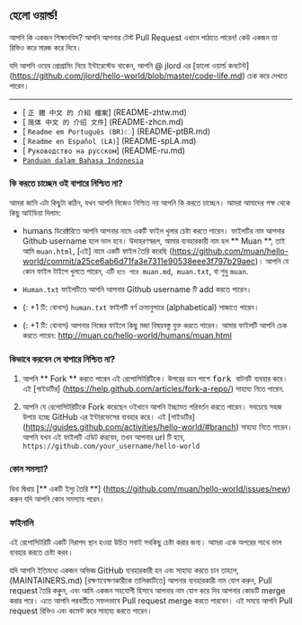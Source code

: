 ## হেলো ওয়ার্ল্ড!

আপনি কি একজন শিক্ষানবিস? আপনি আপনার টেস্ট Pull Request এখানে পাঠাতে পারেন! কেউ একজন তা রিভিও করে মারজ করে দিবে।

যদি আপনি ওয়েব প্রোগ্রামিং নিয়ে ইন্টারেস্টেড থাকেন, আপনি @ jlord এর [হ্যালো ওয়ার্ল্ড কনটেন্ট] (https://github.com/jlord/hello-world/blob/master/code-life.md) চেক করে দেখতে পারেন।

---

- [ `正 體 中文 的 介紹 檔案`] (README-zhtw.md)
- [ `简体 中文 的 介绍 文件`] (README-zhcn.md)
- [ `Readme em Português (BR)ে`] (README-ptBR.md)
- [ `Readme en Español (LA)`] (README-spLA.md)
- [ `Руководство на русском`] (README-ru.md)
- [`Panduan dalam Bahasa Indonesia`](README-id.md)

### কি করতে চাচ্ছেন ওই বাপারে নিশ্চিত না?

আমরা জানি এটা কিছুটা কঠিন, যখন আপনি নিজেও নিশ্চিত নয় আপনি কি করতে চাচ্ছেন। আমরা আমাদের পক্ষ থেকে কিছু আইডিয়া দিলাম:

- humans ডিরেক্টরিতে আপনি আপনার নামে একটি ফাইল খুলার চেষ্টা করতে পারেন। ফাইলটির নাম আপনার Github username হলে ভাল হবে। উদাহরণস্বরূপ, আমার ব্যবহারকারী নাম হল ** Muan **, তাই আমি `muan.html`, [এই] নামে একটি ফাইল তৈরি করেছি (https://github.com/muan/hello-world/commit/a25ce6ab6d71fa3e7311e90538eee3f797b29aec)। আপনি যে কোন ফাইল টাইপে খুলতে পারেন, এটি `হতে পারে muan.md`,` muan.txt`, বা শুধু `muan`.

- `Human.txt` ফাইলটিতে আপনি আপনার Github username টি add করতে পারেন। 

- (: +1 টি: বোনাস) `human.txt` ফাইলটি বর্ণ ক্রমানুসারে (alphabetical) সাজাতে পারেন।

- (: +1 টি: বোনাস) আপনার নিজের ফাইলে কিছু মজা বিষয়বস্তু যুক্ত করতে পারেন। আমার ফাইলটি আপনি চেক করতে পারেন: http://muan.co/hello-world/humans/muan.html

### কিভাবে করবেন সে বাপারে নিশ্চিত না?

1. আপনি ** Fork ** করতে পারেন এই রেপোসিটরিটিকে। উপরের ডান পাশে <kbd> fork </kbd> বাটনটি ব্যবহার করে। এই [গাইডটির] (https://help.github.com/articles/fork-a-repo/) সাহায্য নিতে পারেন.

2. আপনি যে রেপোসিটরিটিকে Fork করেছেন ওইখানে আপনি ইচ্ছামত পরিবর্তন করতে পারেন। সবচেয়ে সহজ উপায় হচ্ছে GitHub এর ইন্টারফেসের ব্যবহার করে। এই [গাইডটির] (https://guides.github.com/activities/hello-world/#branch) সাহায্য নিতে পারেন। আপনি যখন এই ফাইলটি এডিট করবেন, তখন আপনার url টি হবে, `https://github.com/your_username/hello-world`


### কোন সমস্যা?

বিনা দ্বিধায় [** একটি ইস্যু তৈরি **] (https://github.com/muan/hello-world/issues/new) করুন যদি আপনি কোন সমস্যায় পরেন। 

### ফাইনালি 

এই রেপোসিটরিটি একটি নিরাপদ স্থান হওয়া উচিত সবাই সবকিছু চেষ্টা করার জন্য। আমরা একে অপরের সাথে ভাল ব্যবহার করতে চেষ্টা করব। 

যদি আপনি ইতিমধ্যে একজন অভিজ্ঞ GitHub ব্যবহারকারী হন এবং সাহায্য করতে চান তাহলে, (MAINTAINERS.md) [রক্ষণাবেক্ষণকারীকে তালিকাটিতে] আপনার ব্যবহারকারী নাম যোগ করুন, Pull request তৈরি করুুুন, এবং আমি একজন সহযোগী হিসাবে আপনার নাম যোগ করে দিব আপনার কোডটি merge করার পরে। এতে আপনি পরবর্তীতে সফলভাবে Pull request merge করতে পারবেন। এই সময়ে আপনি Pull request রিভিও এবং কমেন্ট করে সাহায্য করতে পারেন।
